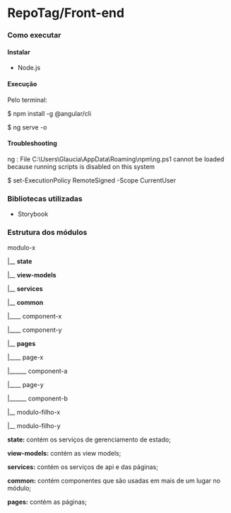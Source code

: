 # RepoTag/Front-end

### Como executar

#### Instalar

- Node.js

#### Execução

Pelo terminal:

$ npm install -g @angular/cli

$ ng serve -o

#### Troubleshooting

ng : File C:\Users\Glaucia\AppData\Roaming\npm\ng.ps1 cannot be loaded because running scripts is
disabled on this system

$ set-ExecutionPolicy RemoteSigned -Scope CurrentUser

### Bibliotecas utilizadas

- Storybook

### Estrutura dos módulos

modulo-x

|__ **state**

|__ **view-models**

|__ **services**

|__ **common**

|____ component-x

|____ component-y

|__ **pages**

|____ page-x

|______ component-a

|____ page-y

|______ component-b

|__ modulo-filho-x

|__ modulo-filho-y

**state:** contém os serviços de gerenciamento de estado;

**view-models:** contém as view models;

**services:** contém os serviços de api e das páginas;

**common:** contém componentes que são usadas em mais de um lugar no módulo;

**pages:** contém as páginas;
